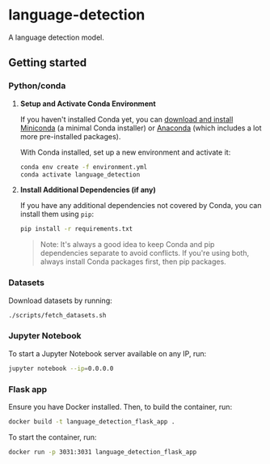 # language-detection

A language detection model.

## Getting started

### Python/conda

1. **Setup and Activate Conda Environment**

   If you haven't installed Conda yet, you can [download and install Miniconda](https://docs.conda.io/en/latest/miniconda.html) (a minimal Conda installer) or [Anaconda](https://www.anaconda.com/products/distribution) (which includes a lot more pre-installed packages).

   With Conda installed, set up a new environment and activate it:

   ```sh
   conda env create -f environment.yml
   conda activate language_detection
   ```

2. **Install Additional Dependencies (if any)**

   If you have any additional dependencies not covered by Conda, you can install them using `pip`:

   ```sh
   pip install -r requirements.txt
   ```

   > Note: It's always a good idea to keep Conda and pip dependencies separate to avoid conflicts. If you're using both, always install Conda packages first, then pip packages.

### Datasets

Download datasets by running:

```sh
./scripts/fetch_datasets.sh
```

### Jupyter Notebook

To start a Jupyter Notebook server available on any IP, run:

```sh
jupyter notebook --ip=0.0.0.0
```

### Flask app

Ensure you have Docker installed. Then, to build the container, run:

```sh
docker build -t language_detection_flask_app .
```

To start the container, run:

```sh
docker run -p 3031:3031 language_detection_flask_app
```
